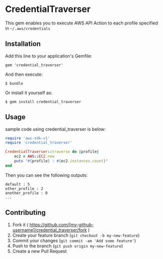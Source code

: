 # CredentialTraverser

This gem enables you to execute AWS API Action to each profile specified in ```~/.aws/credentials```

## Installation

Add this line to your application's Gemfile:

    gem 'credential_traverser'

And then execute:

    $ bundle

Or install it yourself as:

    $ gem install credential_traverser

## Usage

sample code using credential_traverser is below:

```ruby
require 'aws-sdk-v1'
require 'credential_traverser'

CredentialTraverser::traverse do |profile|
    ec2 = AWS::EC2.new
    puts "#{profile} : #{ec2.instances.count}"
end
```

Then you can see the following outputs:

```
default : 5
other_profile : 2
another_profile : 0
...
```

## Contributing

1. Fork it ( https://github.com/[my-github-username]/credential_traverser/fork )
2. Create your feature branch (`git checkout -b my-new-feature`)
3. Commit your changes (`git commit -am 'Add some feature'`)
4. Push to the branch (`git push origin my-new-feature`)
5. Create a new Pull Request
